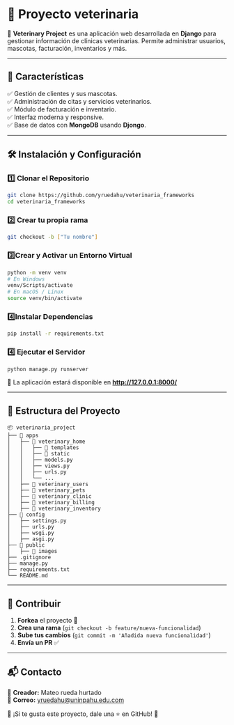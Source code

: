 # 🏥 Proyecto veterinaria

🚀 **Veterinary Project** es una aplicación web desarrollada en **Django** para gestionar información de clínicas veterinarias. Permite administrar usuarios, mascotas, facturación, inventarios y más.

---

## 📌 Características

✅ Gestión de clientes y sus mascotas.  
✅ Administración de citas y servicios veterinarios.  
✅ Módulo de facturación e inventario.  
✅ Interfaz moderna y responsive.  
✅ Base de datos con **MongoDB** usando **Djongo**.

---

## 🛠️ Instalación y Configuración

### **1️⃣ Clonar el Repositorio**
```bash
git clone https://github.com/yruedahu/veterinaria_frameworks
cd veterinaria_frameworks
```


### **2️⃣ Crear tu propia rama**
```bash
git checkout -b ["Tu nombre"]
```

### **3️⃣Crear y Activar un Entorno Virtual**
```bash
python -m venv venv
# En Windows
venv/Scripts/activate
# En macOS / Linux
source venv/bin/activate
```

### **4️⃣Instalar Dependencias**
```bash
pip install -r requirements.txt
```

### **4️⃣ Ejecutar el Servidor**
```bash
python manage.py runserver
```
📌 La aplicación estará disponible en **http://127.0.0.1:8000/**

---

## 📂 Estructura del Proyecto

```
📦 veterinaria_project
├── 📂 apps
│   ├── 📂 veterinary_home
│   │   ├── 📂 templates
│   │   ├── 📂 static
│   │   ├── models.py
│   │   ├── views.py
│   │   ├── urls.py
│   │   └── ...
│   ├── 📂 veterinary_users
│   ├── 📂 veterinary_pets
│   ├── 📂 veterinary_clinic
│   ├── 📂 veterinary_billing
│   ├── 📂 veterinary_inventory
├── 📂 config
│   ├── settings.py
│   ├── urls.py
│   ├── wsgi.py
│   ├── asgi.py
├── 📂 public
│   ├── 📂 images
├── .gitignore
├── manage.py
├── requirements.txt
└── README.md
```

---

## 📢 Contribuir

1. **Forkea** el proyecto 🍴
2. **Crea una rama** (`git checkout -b feature/nueva-funcionalidad`)
3. **Sube tus cambios** (`git commit -m 'Añadida nueva funcionalidad'`)
4. **Envía un PR** ✅

---

## 📬 Contacto
📌 **Creador:** Mateo rueda hurtado  
📌 **Correo:** yruedahu@uninpahu.edu.com  

📢 ¡Si te gusta este proyecto, dale una ⭐ en GitHub! 🚀

